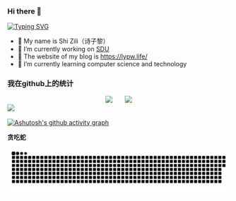 ### Hi there 👋
[![Typing SVG](https://readme-typing-svg.herokuapp.com?font=Fira+Code&pause=1000&width=435&lines=%E4%BA%B2%E7%88%B1%E7%9A%84%E6%9C%8B%E5%8F%8B%EF%BC%8C%E4%BD%A0%E5%A5%BD%E5%91%80%F0%9F%91%8B;Jump%EF%BC%81Jump%EF%BC%81Jump%EF%BC%81;%E6%B0%B8%E8%BF%9C%E5%B9%B4%E8%BD%BB%EF%BC%8C%E6%B0%B8%E8%BF%9C%E7%83%AD%E6%B3%AA%E7%9B%88%E7%9C%B6%EF%BC%81)](https://git.io/typing-svg)
- 🤔 My name is Shi Zili（诗子黎）
- 🔭 I’m currently working on [SDU](https://www.sdu.edu.cn/)
- 💬 The website of my blog is https://lypw.life/
- 🌱 I’m currently learning computer science and technology




### 我在github上的统计
<div align="center">
<span>  </span>
<img height="170px" src="https://github-readme-stats.vercel.app/api?username=lvszl" /><span>  </span><img height="170px" src="https://github-readme-stats.vercel.app/api/top-langs/?username=lvszl&layout=compact&langs_count=8" />
<span>  </span>
</div>
<div align="left">
    <img  src="https://github-readme-streak-stats.herokuapp.com/?user=lvszl" />
</div>

[![Ashutosh's github activity graph](https://github-readme-activity-graph.vercel.app/graph?username=lvszl&theme=github-compact)](https://github.com/lvszl/github-readme-activity-graph)

**贪吃蛇**
<div align="center"><img src="https://raw.githubusercontent.com/Achuan-2/Achuan-2/main/assets/github-contribution-grid-snake.svg" ></div>
